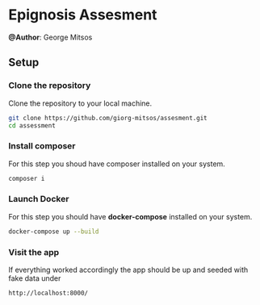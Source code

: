 
# Epignosis Assesment

**@Author**: George Mitsos

## Setup

### Clone the repository
Clone the repository to your local machine.

```bash
git clone https://github.com/giorg-mitsos/assesment.git
cd assessment
```

### Install composer

For this step you shoud have composer installed on your system.

```bash
composer i
```

### Launch Docker

For this step you should have **docker-compose** installed on your system.

```bash
docker-compose up --build
```

### Visit the app

If everything worked accordingly the app should be up and seeded with fake data under

~~~
http://localhost:8000/
~~~


